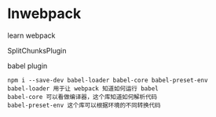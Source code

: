 # lnwebpack
learn webpack


SplitChunksPlugin

babel plugin

```
npm i --save-dev babel-loader babel-core babel-preset-env
babel-loader 用于让 webpack 知道如何运行 babel
babel-core 可以看做编译器，这个库知道如何解析代码
babel-preset-env 这个库可以根据环境的不同转换代码
```